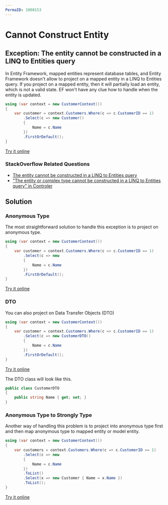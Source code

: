 ```yaml
---
PermaID: 1000153
---
```


# Cannot Construct Entity

## Exception: The entity cannot be constructed in a LINQ to Entities query

In Entity Framework, mapped entities represent database tables, and Entity Framework doesn't allow to project on a mapped entity in a LINQ to Entities query.  If you project on a mapped entity, then it will partially load an entity, which is not a valid state. EF won't have any clue how to handle when the entity is updated. 

```csharp
using (var context = new CustomerContext())
{
    var customer = context.Customers.Where(c => c.CustomerID == 1)
        .Select(c => new Customer()
        {
            Name = c.Name
        })
        .FirstOrDefault();
}
```
[Try it online](https://dotnetfiddle.net/2Xk5Lv)

### StackOverflow Related Questions

 - [The entity cannot be constructed in a LINQ to Entities query](https://stackoverflow.com/questions/5325797/the-entity-cannot-be-constructed-in-a-linq-to-entities-query)
 - ["The entity or complex type cannot be constructed in a LINQ to Entities query" in Controler](https://stackoverflow.com/questions/31920656/the-entity-or-complex-type-cannot-be-constructed-in-a-linq-to-entities-query-i)

## Solution

### Anonymous Type

The most straightforward solution to handle this exception is to project on anonymous type.

```csharp
using (var context = new CustomerContext())
{
    var customer = context.Customers.Where(c => c.CustomerID == 1)
        .Select(c => new 
        {
            Name = c.Name
        })
        .FirstOrDefault();
}
```
[Try it online](https://dotnetfiddle.net/15PVUO)

### DTO
You can also project on Data Transfer Objects (DTO)

```csharp
using (var context = new CustomerContext())
{
    var customer = context.Customers.Where(c => c.CustomerID == 1)
        .Select(c => new CustomerDTO()
        {
            Name = c.Name
        })
        .FirstOrDefault();
}
```
[Try it online](https://dotnetfiddle.net/BOPBjN)

The DTO class will look like this.

```csharp
public class CustomerDTO
{
    public string Name { get; set; }
}
```

### Anonymous Type to Strongly Type

Another way of handling this problem is to project into anonymous type first and then map anonymous type to mapped entity or model entity.

```csharp
using (var context = new CustomerContext())
{
    var customers = context.Customers.Where(c => c.CustomerID == 1)
        .Select(c => new
        {
            Name = c.Name
        })
        .ToList()
        .Select(x => new Customer { Name = x.Name })
        .ToList();
}
```
[Try it online](https://dotnetfiddle.net/dzk5Jx)
